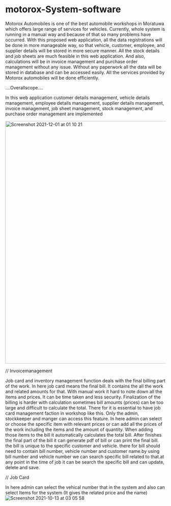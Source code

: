 # motorox-System-software
Motorox Automobiles is one of the best automobile workshops in Moratuwa which offers large range of services for vehicles. Currently, whole system is running in a manual way and because of that so many problems have occurred. With this proposed web application, all the data registrations will be done in more manageable way, so that vehicle, customer, employee, and supplier details will be stored in more secure manner. All the stock details and job sheets are much feasible in this web application. And also, calculations will be in invoice management and purchase order management without any issue. Without any paperwork all the data will be stored in database and can be accessed easily. All the services provided by Motorox automobiles will be done efficiently.

....Overallscope....

In this web application customer details management, vehicle details management, employee details management, supplier details management, invoice management, job sheet management, stock management, and purchase order management are implemented

<img width="760" alt="Screenshot 2021-12-01 at 01 10 21" src="https://user-images.githubusercontent.com/82136162/144116221-735bf56c-fab0-40eb-8f67-ccba4bbe6e5f.png">

// Invoicemanagement

Job card and inventory management function deals with the final billing part of the work. In here job card means the final bill. It contains the all the work and related amounts for that. With manual work it hard to note down all the items and prices. It can be time taken and less security. Finalization of the billing is harder with calculation sometimes bill amounts (prices) can be too large and difficult to calculate the total. There for it is essential to have job card management faction in workshop like this.
Only the admin, stockkeeper and manger can access this feature. In here admin can select or choose the specific item with relevant prices or can add all the prices of the work including the items and the amount of quantity. When adding those items to the bill it automatically calculates the total bill. After finishes the final part of the bill it can generate pdf of bill or can print the final bill. the bill is unique to the specific customer and vehicle. there for bill should need to contain bill number, vehicle number and customer name.by using bill number and vehicle number we can search specific bill related to that.at any point in the time of job it can be search the specific bill and can update, delete and save.

// Job Card

In here admin can select the vehical number that in the system and also can select Items for the system (It gives the related price and the name)
![Screenshot 2021-10-13 at 03 05 58](https://user-images.githubusercontent.com/82136162/144116523-ae505b67-2d38-403c-843e-e4b8ea29b2ab.png)
